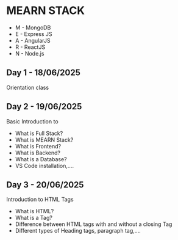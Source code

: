 # MEARN STACK
- M - MongoDB
- E - Express JS
- A - AngularJS
- R - ReactJS
- N - Node.js

## Day 1 - 18/06/2025

Orientation class

## Day 2 - 19/06/2025

Basic Introduction to 
- What is Full Stack?
- What is MEARN Stack?
- What is Frontend?
- What is Backend?
- What is a Database?
- VS Code installation,....

## Day 3 - 20/06/2025

 Introduction to HTML Tags
 - What is HTML?
 - What is a Tag?
 - Difference between HTML tags with and without a closing Tag
 - Different types of Heading tags, paragraph tag,....
